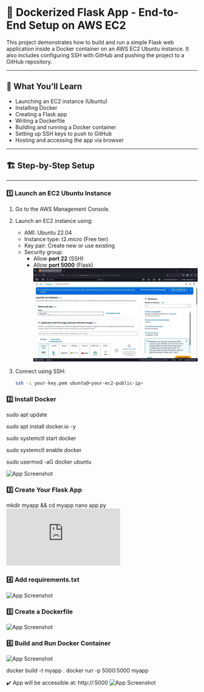 # 🐳 Dockerized Flask App - End-to-End Setup on AWS EC2

This project demonstrates how to build and run a simple Flask web application inside a Docker container on an AWS EC2 Ubuntu instance.
It also includes configuring SSH with GitHub and pushing the project to a GitHub repository.

---

## 🚀 What You’ll Learn

- Launching an EC2 instance (Ubuntu)
- Installing Docker
- Creating a Flask app
- Writing a Dockerfile
- Building and running a Docker container
- Setting up SSH keys to push to GitHub
- Hosting and accessing the app via browser

---

## 🏗️ Step-by-Step Setup

---

### 1️⃣ Launch an EC2 Ubuntu Instance

1. Go to the AWS Management Console.
2. Launch an EC2 instance using:
   - AMI: Ubuntu 22.04
   - Instance type: t2.micro (Free tier)
   - Key pair: Create new or use existing
   - Security group:
     - Allow **port 22** (SSH)
     - Allow **port 5000** (Flask)
       ![App Screenshot](https://github.com/uniqueluck/docker-flask-app/blob/fe5db788c4f3282cc910c2590174a0b8065bf9b7/ec2_launch.jpg)

3. Connect using SSH:
   ```bash
   ssh -i your-key.pem ubuntu@<your-ec2-public-ip>

### 2️⃣ Install Docker

sudo apt update

sudo apt install docker.io -y

sudo systemctl start docker

sudo systemctl enable docker

sudo usermod -aG docker ubuntu


![App Screenshot](https://github.com/uniqueluck/docker-flask-app/blob/1bcfb2251791e563aab7ff222b63621b8f400ba0/Screenshot_install_docker.png)


### 3️⃣ Create Your Flask App
mkdir myapp && cd myapp
nano app.py
![App Screenshot](https://github.com/uniqueluck/docker-flask-app/blob/1bcfb2251791e563aab7ff222b63621b8f400ba0/app.py)


### 4️⃣ Add requirements.txt
![App Screenshot](https://github.com/uniqueluck/docker-flask-app/blob/1bcfb2251791e563aab7ff222b63621b8f400ba0/Screenshot_requr.png)

### 5️⃣ Create a Dockerfile
![App Screenshot](https://github.com/uniqueluck/docker-flask-app/blob/1bcfb2251791e563aab7ff222b63621b8f400ba0/Screenshot%20_DF.png)

### 6️⃣ Build and Run Docker Container
![App Screenshot](https://github.com/uniqueluck/docker-flask-app/blob/1bcfb2251791e563aab7ff222b63621b8f400ba0/Screenshot_Command.png)

docker build -t myapp .
docker run -p 5000:5000 myapp

✔️ App will be accessible at:
http://<your-ec2-public-ip>:5000
![App Screenshot](https://github.com/uniqueluck/docker-flask-app/blob/1bcfb2251791e563aab7ff222b63621b8f400ba0/Screenshot_output.png)


